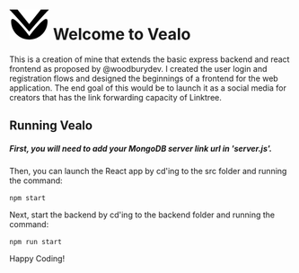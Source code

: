 
# ![alt text](https://github.com/alexrohrberg/Vealo-Link-Forwarding/blob/master/src/images/logo1x.png "Vealo Logo") Welcome to Vealo

This is a creation of mine that extends the basic express backend and react frontend as proposed by @woodburydev. I created the user login and registration flows and designed the beginnings of a frontend for the web application. The end goal of this would be to launch it as a social media for creators that has the link forwarding capacity of Linktree.

## Running Vealo

##### First, you will need to add your MongoDB server link url in 'server.js'. 

Then, you can launch the React app by cd'ing to the src folder and running the command:
```shell
npm start
```

Next, start the backend by cd'ing to the backend folder and running the command:
```shell
npm run start
```

Happy Coding!
